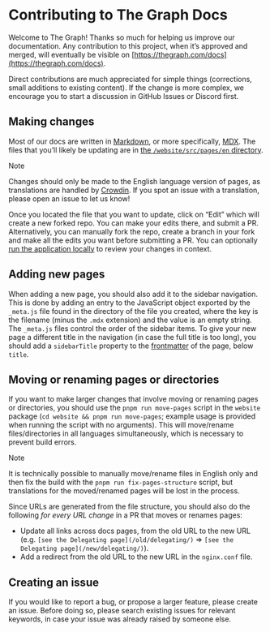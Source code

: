 # Contributing to The Graph Docs

Welcome to The Graph! Thanks so much for helping us improve our documentation. Any contribution to this project, when it’s approved and merged, will eventually be visible on [https://thegraph.com/docs](https://thegraph.com/docs).

Direct contributions are much appreciated for simple things (corrections, small additions to existing content). If the change is more complex, we encourage you to start a discussion in GitHub Issues or Discord first.

## Making changes

Most of our docs are written in [Markdown](https://www.markdownguide.org/getting-started/), or more specifically, [MDX](https://mdxjs.com/docs/what-is-mdx/). The files that you’ll likely be updating are in [the `/website/src/pages/en` directory](https://github.com/graphprotocol/docs/tree/main/website/src/pages/en).

> [!NOTE]
>
> Changes should only be made to the English language version of pages, as translations are handled by [Crowdin](https://crowdin.com/). If you spot an issue with a translation, please open an issue to let us know!

Once you located the file that you want to update, click on “Edit” which will create a new forked repo. You can make your edits there, and submit a PR. Alternatively, you can manually fork the repo, create a branch in your fork and make all the edits you want before submitting a PR. You can optionally [run the application locally](https://github.com/graphprotocol/docs/blob/main/README.md) to review your changes in context.

## Adding new pages

When adding a new page, you should also add it to the sidebar navigation. This is done by adding an entry to the JavaScript object exported by the `_meta.js` file found in the directory of the file you created, where the key is the filename (minus the `.mdx` extension) and the value is an empty string. The `_meta.js` files control the order of the sidebar items. To give your new page a different title in the navigation (in case the full title is too long), you should add a `sidebarTitle` property to the [frontmatter](https://mdxjs.com/guides/frontmatter/) of the page, below `title`.

## Moving or renaming pages or directories

If you want to make larger changes that involve moving or renaming pages or directories, you should use the `pnpm run move-pages` script in the `website` package (`cd website && pnpm run move-pages`; example usage is provided when running the script with no arguments). This will move/rename files/directories in all languages simultaneously, which is necessary to prevent build errors.

> [!NOTE]
>
> It is technically possible to manually move/rename files in English only and then fix the build with the `pnpm run fix-pages-structure` script, but translations for the moved/renamed pages will be lost in the process.

Since URLs are generated from the file structure, you should also do the following _for every URL change_ in a PR that moves or renames pages:

- Update all links across docs pages, from the old URL to the new URL (e.g. `[see the Delegating page](/old/delegating/)` => `[see the Delegating page](/new/delegating/)`).
- Add a redirect from the old URL to the new URL in the `nginx.conf` file.

## Creating an issue

If you would like to report a bug, or propose a larger feature, please create an issue. Before doing so, please search existing issues for relevant keywords, in case your issue was already raised by someone else.
